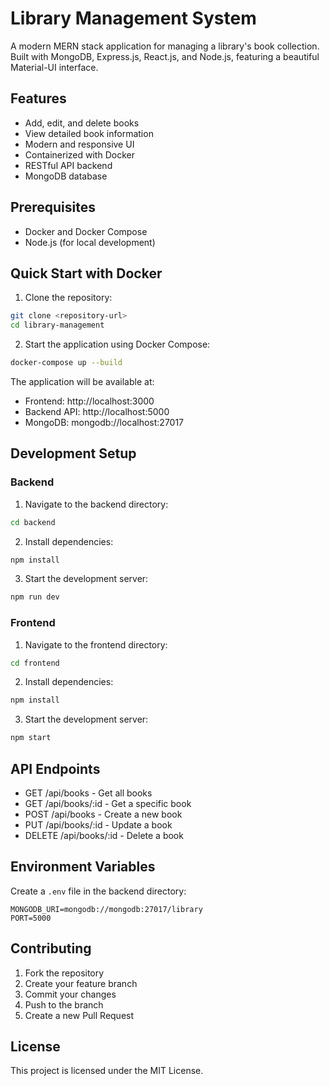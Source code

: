 # Library Management System

A modern MERN stack application for managing a library's book collection. Built with MongoDB, Express.js, React.js, and Node.js, featuring a beautiful Material-UI interface.

## Features

- Add, edit, and delete books
- View detailed book information
- Modern and responsive UI
- Containerized with Docker
- RESTful API backend
- MongoDB database

## Prerequisites

- Docker and Docker Compose
- Node.js (for local development)

## Quick Start with Docker

1. Clone the repository:
```bash
git clone <repository-url>
cd library-management
```

2. Start the application using Docker Compose:
```bash
docker-compose up --build
```

The application will be available at:
- Frontend: http://localhost:3000
- Backend API: http://localhost:5000
- MongoDB: mongodb://localhost:27017

## Development Setup

### Backend

1. Navigate to the backend directory:
```bash
cd backend
```

2. Install dependencies:
```bash
npm install
```

3. Start the development server:
```bash
npm run dev
```

### Frontend

1. Navigate to the frontend directory:
```bash
cd frontend
```

2. Install dependencies:
```bash
npm install
```

3. Start the development server:
```bash
npm start
```

## API Endpoints

- GET /api/books - Get all books
- GET /api/books/:id - Get a specific book
- POST /api/books - Create a new book
- PUT /api/books/:id - Update a book
- DELETE /api/books/:id - Delete a book

## Environment Variables

Create a `.env` file in the backend directory:

```env
MONGODB_URI=mongodb://mongodb:27017/library
PORT=5000
```

## Contributing

1. Fork the repository
2. Create your feature branch
3. Commit your changes
4. Push to the branch
5. Create a new Pull Request

## License

This project is licensed under the MIT License. 